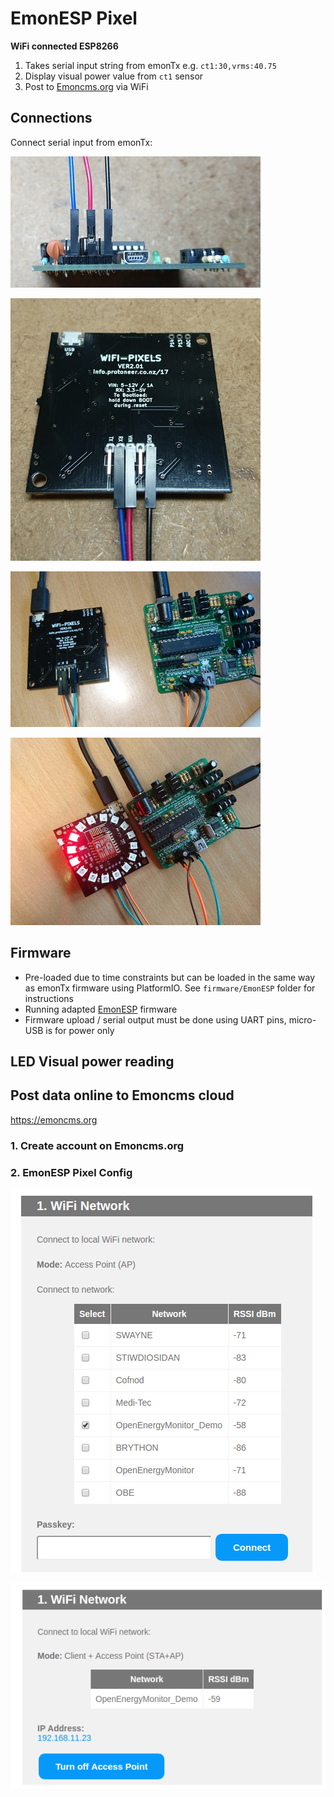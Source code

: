 # EmonESP Pixel

**WiFi connected ESP8266**

1. Takes serial input string from emonTx e.g. `ct1:30,vrms:40.75`
2. Display visual power value from `ct1` sensor
3. Post to [Emoncms.org](https://emoncms.org) via WiFi

## Connections

Connect serial input from emonTx:

![01](images/build016.jpg)

![01](images/build017.jpg)

![01](images/build000.jpg)

![01](images/build001.jpg)

## Firmware

- Pre-loaded due to time constraints but can be loaded in the same way as emonTx firmware using PlatformIO. See `firmware/EmonESP` folder for instructions
- Running adapted [EmonESP](github.com/openenergymonitor/EmonESP) firmware
- Firmware upload / serial output must be done using UART pins, micro-USB is for power only

## LED Visual power reading

<photos> 

## Post data online to Emoncms cloud

https://emoncms.org

### 1. Create account on Emoncms.org

### 2. EmonESP Pixel Config

![01](images/wifi.png)

![01](images/wifi-connected.png)
